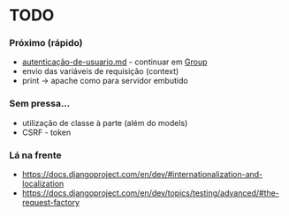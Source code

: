TODO
===


### Próximo (rápido)

- [autenticação-de-usuario.md](autenticação-de-usuario.md) - continuar em [Group](https://docs.djangoproject.com/en/dev/topics/auth/default/#groups)
- envio das variáveis de requisição (context)
- print -> apache como para servidor embutido


### Sem pressa...

- utilização de classe à parte (além do models)
- CSRF - token



### Lá na frente

- https://docs.djangoproject.com/en/dev/#internationalization-and-localization
- https://docs.djangoproject.com/en/dev/topics/testing/advanced/#the-request-factory